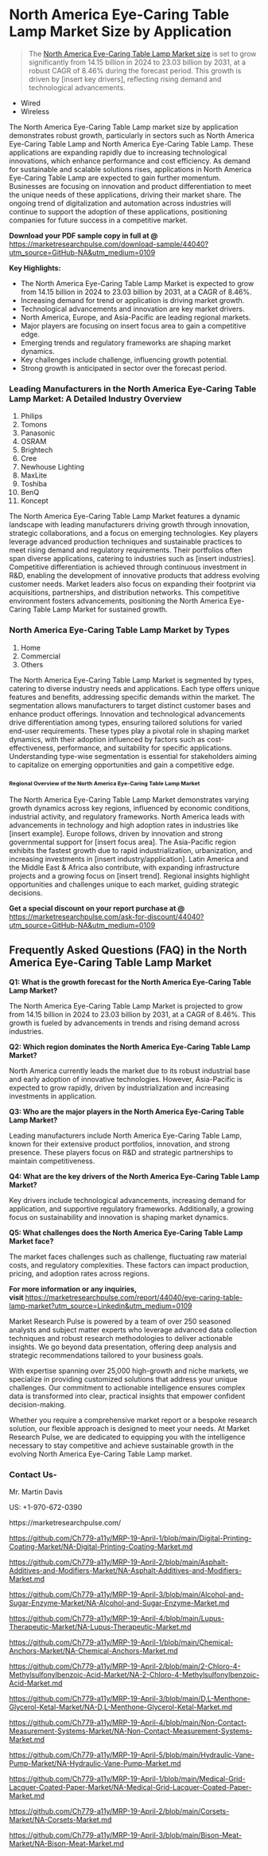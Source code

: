 <h1>North America Eye-Caring Table Lamp Market&nbsp;Size by Application</h1><blockquote><p>The <a href="https://marketresearchpulse.com/download-sample/44040?utm_source=GitHub-NA&amp;utm_medium=0109">North America Eye-Caring Table Lamp Market size</a> is set to grow significantly from 14.15 billion in 2024 to 23.03 billion by 2031, at a robust CAGR of 8.46% during the forecast period. This growth is driven by [insert key drivers], reflecting rising demand and technological advancements.</p></blockquote><ul><li>Wired<li> Wireless</li></ul><p>The North America Eye-Caring Table Lamp market size by application demonstrates robust growth, particularly in sectors such as North America Eye-Caring Table Lamp and North America Eye-Caring Table Lamp. These applications are expanding rapidly due to increasing technological innovations, which enhance performance and cost efficiency. As demand for sustainable and scalable solutions rises, applications in North America Eye-Caring Table Lamp are expected to gain further momentum. Businesses are focusing on innovation and product differentiation to meet the unique needs of these applications, driving their market share. The ongoing trend of digitalization and automation across industries will continue to support the adoption of these applications, positioning companies for future success in a competitive market.</p><p><strong>Download your PDF sample copy in full at @ </strong><a href="https://marketresearchpulse.com/download-sample/44040?utm_source=GitHub-NA&amp;utm_medium=0109">https://marketresearchpulse.com/download-sample/44040?utm_source=GitHub-NA&amp;utm_medium=0109</a></p><p><strong>Key Highlights: </strong></p><ul><li>The North America Eye-Caring Table Lamp Market is expected to grow from 14.15 billion in 2024 to 23.03 billion by 2031, at a CAGR of 8.46%.</li><li>Increasing demand for trend or application is driving market growth.</li><li>Technological advancements and innovation are key market drivers.</li><li>North America, Europe, and Asia-Pacific are leading regional markets.</li><li>Major players are focusing on insert focus area to gain a competitive edge.</li><li>Emerging trends and regulatory frameworks are shaping market dynamics.</li><li>Key challenges include challenge, influencing growth potential.</li><li>Strong growth is anticipated in sector over the forecast period.</li></ul><h3>Leading Manufacturers in the North America Eye-Caring Table Lamp Market: A Detailed Industry Overview</h3><ol><li>Philips</li><li>Tomons</li><li>Panasonic</li><li>OSRAM</li><li>Brightech</li><li>Cree</li><li>Newhouse Lighting</li><li>MaxLite</li><li>Toshiba</li><li>BenQ</li><li>Koncept</li></ol><div class="flex max-w-full flex-col flex-grow"><div class="min-h-8 text-message flex w-full flex-col items-end gap-2 whitespace-normal break-words [.text-message+&amp;]:mt-5" dir="auto" data-message-author-role="assistant" data-message-id="fd8432e4-4910-450d-b182-61b7bfb0a01f" data-message-model-slug="gpt-4o"><div class="flex w-full flex-col gap-1 empty:hidden first:pt-[3px]"><div class="markdown prose w-full break-words dark:prose-invert light"><p>The North America Eye-Caring Table Lamp Market features a dynamic landscape with leading manufacturers driving growth through innovation, strategic collaborations, and a focus on emerging technologies. Key players leverage advanced production techniques and sustainable practices to meet rising demand and regulatory requirements. Their portfolios often span diverse applications, catering to industries such as [insert industries]. Competitive differentiation is achieved through continuous investment in R&amp;D, enabling the development of innovative products that address evolving customer needs. Market leaders also focus on expanding their footprint via acquisitions, partnerships, and distribution networks. This competitive environment fosters advancements, positioning the North America Eye-Caring Table Lamp Market for sustained growth.</p></div></div></div></div><h3>North America Eye-Caring Table Lamp Market by Types</h3><ol><li>Home<li> Commercial<li> Others</li></ol><div class="flex max-w-full flex-col flex-grow"><div class="min-h-8 text-message flex w-full flex-col items-end gap-2 whitespace-normal break-words [.text-message+&amp;]:mt-5" dir="auto" data-message-author-role="assistant" data-message-id="084470be-0bb7-4664-bddf-5156b4f41249" data-message-model-slug="gpt-4o-mini"><div class="flex w-full flex-col gap-1 empty:hidden first:pt-[3px]"><div class="markdown prose w-full break-words dark:prose-invert light"><p>The North America Eye-Caring Table Lamp Market is segmented by types, catering to diverse industry needs and applications. Each type offers unique features and benefits, addressing specific demands within the market. The segmentation allows manufacturers to target distinct customer bases and enhance product offerings. Innovation and technological advancements drive differentiation among types, ensuring tailored solutions for varied end-user requirements. These types play a pivotal role in shaping market dynamics, with their adoption influenced by factors such as cost-effectiveness, performance, and suitability for specific applications. Understanding type-wise segmentation is essential for stakeholders aiming to capitalize on emerging opportunities and gain a competitive edge.</p></div></div></div></div><h3><span style="font-size: 11px;">Regional Overview of the North America Eye-Caring Table Lamp Market</span></h3><div class="flex max-w-full flex-col flex-grow"><div class="min-h-8 text-message flex w-full flex-col items-end gap-2 whitespace-normal break-words [.text-message+&amp;]:mt-5" dir="auto" data-message-author-role="assistant" data-message-id="e9038762-ce64-4e30-91c9-9bd413514231" data-message-model-slug="gpt-4o-mini"><div class="flex w-full flex-col gap-1 empty:hidden first:pt-[3px]"><div class="markdown prose w-full break-words dark:prose-invert light"><p>The North America Eye-Caring Table Lamp Market demonstrates varying growth dynamics across key regions, influenced by economic conditions, industrial activity, and regulatory frameworks. North America leads with advancements in technology and high adoption rates in industries like [insert example]. Europe follows, driven by innovation and strong governmental support for [insert focus area]. The Asia-Pacific region exhibits the fastest growth due to rapid industrialization, urbanization, and increasing investments in [insert industry/application]. Latin America and the Middle East &amp; Africa also contribute, with expanding infrastructure projects and a growing focus on [insert trend]. Regional insights highlight opportunities and challenges unique to each market, guiding strategic decisions.</p></div></div></div></div><p><strong>Get a special discount on your report purchase at @ </strong><a href="https://marketresearchpulse.com/ask-for-discount/44040?utm_source=GitHub-NA&amp;utm_medium=0109">https://marketresearchpulse.com/ask-for-discount/44040?utm_source=GitHub-NA&amp;utm_medium=0109</a></p><h2>Frequently Asked Questions (FAQ) in the North America Eye-Caring Table Lamp Market</h2><p><strong>Q1: What is the growth forecast for the North America Eye-Caring Table Lamp Market?</strong></p><p>The North America Eye-Caring Table Lamp Market is projected to grow from 14.15 billion in 2024 to 23.03 billion by 2031, at a CAGR of 8.46%. This growth is fueled by advancements in trends and rising demand across industries.</p><p><strong>Q2: Which region dominates the North America Eye-Caring Table Lamp Market?</strong></p><p>North America currently leads the market due to its robust industrial base and early adoption of innovative technologies. However, Asia-Pacific is expected to grow rapidly, driven by industrialization and increasing investments in application.</p><p><strong>Q3: Who are the major players in the North America Eye-Caring Table Lamp Market?</strong></p><p>Leading manufacturers include North America Eye-Caring Table Lamp, known for their extensive product portfolios, innovation, and strong presence. These players focus on R&amp;D and strategic partnerships to maintain competitiveness.</p><p><strong>Q4: What are the key drivers of the North America Eye-Caring Table Lamp Market?</strong></p><p>Key drivers include technological advancements, increasing demand for application, and supportive regulatory frameworks. Additionally, a growing focus on sustainability and innovation is shaping market dynamics.</p><p><strong>Q5: What challenges does the North America Eye-Caring Table Lamp Market face?</strong></p><p>The market faces challenges such as challenge, fluctuating raw material costs, and regulatory complexities. These factors can impact production, pricing, and adoption rates across regions.</p><p><strong>For more information or any inquiries, visit&nbsp;</strong><a href="https://marketresearchpulse.com/report/44040/eye-caring-table-lamp-market?utm_source=Linkedin&utm_medium=0109">https://marketresearchpulse.com/report/44040/eye-caring-table-lamp-market?utm_source=Linkedin&utm_medium=0109</a></p><p>Market Research Pulse is powered by a team of over 250 seasoned analysts and subject matter experts who leverage advanced data collection techniques and robust research methodologies to deliver actionable insights. We go beyond data presentation, offering deep analysis and strategic recommendations tailored to your business goals.</p><p>With expertise spanning over 25,000 high-growth and niche markets, we specialize in providing customized solutions that address your unique challenges. Our commitment to actionable intelligence ensures complex data is transformed into clear, practical insights that empower confident decision-making.</p><p>Whether you require a comprehensive market report or a bespoke research solution, our flexible approach is designed to meet your needs. At Market Research Pulse, we are dedicated to equipping you with the intelligence necessary to stay competitive and achieve sustainable growth in the evolving North America Eye-Caring Table Lamp market.</p><h3><strong>Contact Us-</strong></h3><p>Mr. Martin Davis</p><p>US: +1-970-672-0390</p><p>https://marketresearchpulse.com/</p><p><a href="https://github.com/Ch779-a11y/MRP-19-April-1/blob/main/Digital-Printing-Coating-Market/NA-Digital-Printing-Coating-Market.md">https://github.com/Ch779-a11y/MRP-19-April-1/blob/main/Digital-Printing-Coating-Market/NA-Digital-Printing-Coating-Market.md</a></p><p><a href="https://github.com/Ch779-a11y/MRP-19-April-2/blob/main/Asphalt-Additives-and-Modifiers-Market/NA-Asphalt-Additives-and-Modifiers-Market.md">https://github.com/Ch779-a11y/MRP-19-April-2/blob/main/Asphalt-Additives-and-Modifiers-Market/NA-Asphalt-Additives-and-Modifiers-Market.md</a></p><p><a href="https://github.com/Ch779-a11y/MRP-19-April-3/blob/main/Alcohol-and-Sugar-Enzyme-Market/NA-Alcohol-and-Sugar-Enzyme-Market.md">https://github.com/Ch779-a11y/MRP-19-April-3/blob/main/Alcohol-and-Sugar-Enzyme-Market/NA-Alcohol-and-Sugar-Enzyme-Market.md</a></p><p><a href="https://github.com/Ch779-a11y/MRP-19-April-4/blob/main/Lupus-Therapeutic-Market/NA-Lupus-Therapeutic-Market.md">https://github.com/Ch779-a11y/MRP-19-April-4/blob/main/Lupus-Therapeutic-Market/NA-Lupus-Therapeutic-Market.md</a></p><p><a href="https://github.com/Ch779-a11y/MRP-19-April-1/blob/main/Chemical-Anchors-Market/NA-Chemical-Anchors-Market.md">https://github.com/Ch779-a11y/MRP-19-April-1/blob/main/Chemical-Anchors-Market/NA-Chemical-Anchors-Market.md</a></p><p><a href="https://github.com/Ch779-a11y/MRP-19-April-2/blob/main/2-Chloro-4-Methylsulfonylbenzoic-Acid-Market/NA-2-Chloro-4-Methylsulfonylbenzoic-Acid-Market.md">https://github.com/Ch779-a11y/MRP-19-April-2/blob/main/2-Chloro-4-Methylsulfonylbenzoic-Acid-Market/NA-2-Chloro-4-Methylsulfonylbenzoic-Acid-Market.md</a></p><p><a href="https://github.com/Ch779-a11y/MRP-19-April-3/blob/main/D,L-Menthone-Glycerol-Ketal-Market/NA-D,L-Menthone-Glycerol-Ketal-Market.md">https://github.com/Ch779-a11y/MRP-19-April-3/blob/main/D,L-Menthone-Glycerol-Ketal-Market/NA-D,L-Menthone-Glycerol-Ketal-Market.md</a></p><p><a href="https://github.com/Ch779-a11y/MRP-19-April-4/blob/main/Non-Contact-Measurement-Systems-Market/NA-Non-Contact-Measurement-Systems-Market.md">https://github.com/Ch779-a11y/MRP-19-April-4/blob/main/Non-Contact-Measurement-Systems-Market/NA-Non-Contact-Measurement-Systems-Market.md</a></p><p><a href="https://github.com/Ch779-a11y/MRP-19-April-5/blob/main/Hydraulic-Vane-Pump-Market/NA-Hydraulic-Vane-Pump-Market.md">https://github.com/Ch779-a11y/MRP-19-April-5/blob/main/Hydraulic-Vane-Pump-Market/NA-Hydraulic-Vane-Pump-Market.md</a></p><p><a href="https://github.com/Ch779-a11y/MRP-19-April-1/blob/main/Medical-Grid-Lacquer-Coated-Paper-Market/NA-Medical-Grid-Lacquer-Coated-Paper-Market.md">https://github.com/Ch779-a11y/MRP-19-April-1/blob/main/Medical-Grid-Lacquer-Coated-Paper-Market/NA-Medical-Grid-Lacquer-Coated-Paper-Market.md</a></p><p><a href="https://github.com/Ch779-a11y/MRP-19-April-2/blob/main/Corsets-Market/NA-Corsets-Market.md">https://github.com/Ch779-a11y/MRP-19-April-2/blob/main/Corsets-Market/NA-Corsets-Market.md</a></p><p><a href="https://github.com/Ch779-a11y/MRP-19-April-3/blob/main/Bison-Meat-Market/NA-Bison-Meat-Market.md">https://github.com/Ch779-a11y/MRP-19-April-3/blob/main/Bison-Meat-Market/NA-Bison-Meat-Market.md</a></p>
